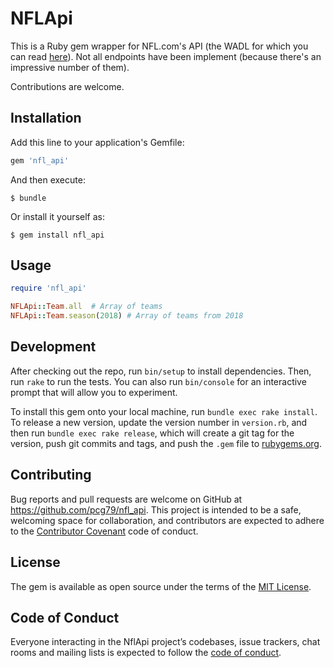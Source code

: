 # NFLApi

This is a Ruby gem wrapper for NFL.com's API (the WADL for which you can read [here](http://www.nfl.com/feeds-rs?_wadl)).  Not all endpoints have been implement (because there's an impressive number of them).

Contributions are welcome.

## Installation

Add this line to your application's Gemfile:

```ruby
gem 'nfl_api'
```

And then execute:

    $ bundle

Or install it yourself as:

    $ gem install nfl_api

## Usage

```ruby
require 'nfl_api'

NFLApi::Team.all  # Array of teams
NFLApi::Team.season(2018) # Array of teams from 2018
```

## Development

After checking out the repo, run `bin/setup` to install dependencies. Then, run `rake` to run the tests. You can also run `bin/console` for an interactive prompt that will allow you to experiment.

To install this gem onto your local machine, run `bundle exec rake install`. To release a new version, update the version number in `version.rb`, and then run `bundle exec rake release`, which will create a git tag for the version, push git commits and tags, and push the `.gem` file to [rubygems.org](https://rubygems.org).

## Contributing

Bug reports and pull requests are welcome on GitHub at https://github.com/pcg79/nfl_api. This project is intended to be a safe, welcoming space for collaboration, and contributors are expected to adhere to the [Contributor Covenant](http://contributor-covenant.org) code of conduct.

## License

The gem is available as open source under the terms of the [MIT License](https://opensource.org/licenses/MIT).

## Code of Conduct

Everyone interacting in the NflApi project’s codebases, issue trackers, chat rooms and mailing lists is expected to follow the [code of conduct](https://github.com/pcg79/nfl_api/blob/master/CODE_OF_CONDUCT.md).
